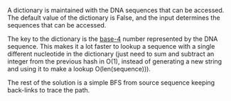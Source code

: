 A dictionary is maintained with the DNA sequences that can be accessed. The default value of the dictionary is False, and the input determines the sequences that can be accessed. 

The key to the dictionary is the [base-4](http://en.wikipedia.org/wiki/Quaternary_numeral_system) number represented by the DNA sequence. This makes it a lot faster to lookup a sequence with a single different nucleotide in the dictionary (just need to sum and subtract an integer from the previous hash in O(1), instead of generating a new string and using it to make a lookup O(len(sequence))).

The rest of the solution is a simple BFS from source sequence keeping back-links to trace the path.
